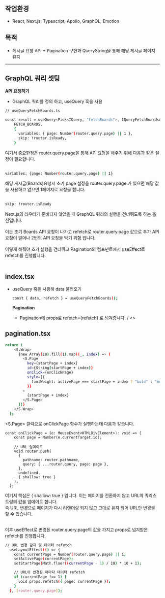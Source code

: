 ## 작업환경
- React, Next.js, Typescript, Apollo, GraphQL, Emotion

## 목적
- 게시글 요청 API + Pagination 구현과 QueryString을 통해 해당 게시글 페이지 유지

---
## GraphQL 쿼리 셋팅
**API 요청하기**
- GraphQL 쿼리를 정의 하고, useQuery 훅을 사용 
```bash
// useQueryFetchBoards.ts

const result = useQuery<Pick<IQuery, "fetchBoards">, IQueryFetchBoardsArgs>(
    FETCH_BOARDS,
    {
      variables: { page: Number(router.query.page) || 1 },
      skip: !router.isReady,
    }
```
여기서 중요한점은 router.query.page을 통해 API 요청을 해주기 위해 다음과 같은 설정이 필요합니다. <br><br>

```bash
variables: {page: Number(router.query.page) || 1}
```
해당 게시글(Boards)요청시 초기 page 설정을 router.query.page 가 있으면 해당 값을 사용하고 없으면 1페이지로 요청을 합니다. <br><br>

```bash
skip: !router.isReady
```
 Next.js의 라우터가 준비되지 않았을 때 GraphQL 쿼리의 실행을 건너뛰도록 하는 옵션입니다. <br><br>
 이는 초기 Boards API 요청이 나가고 refetch로 router.query.page 값으로 추가 API 요청이 일어나 2번의 API 요청을 막기 위함 입니다. <br><br>
 이렇게 해줘야 초기 실행을 건너뛰고 Pagination의 컴포넌트에서 useEffect로 refetch를 진행합니다. <br><br>

## index.tsx
- useQuery 훅을 사용해 data 불러오기

  ```bash
  const { data, refetch } = useQueryFetchBoards();
  ```

  **Pagination**
  - Pagination에 props로 refetch={refetch} 로 넘겨줍니다. / <<Pagination refetch={refetch} />>

## pagination.tsx
```bash
return (
    <S.Wrap>
      {new Array(10).fill(1).map((_, index) => (
        <S.Page
          key={startPage + index}
          id={String(startPage + index)}
          onClick={onClickPage}
          style={{
            fontWeight: activePage === startPage + index ? "bold" : "normal",
          }}
        >
          {startPage + index}
        </S.Page>
      ))}
    </S.Wrap>
  );
```
<S.Page> 클릭으로 onClickPage 함수가 실행하는데 다음과 같습니다.

```bach
const onClickPage = (e: MouseEvent<HTMLDivElement>): void => {
    const page = Number(e.currentTarget.id);

    // URL 업데이트
    void router.push(
      {
        pathname: router.pathname,
        query: { ...router.query, page: page },
      },
      undefined,
      { shallow: true }
    );
  };
```
여기서 핵심은 { shallow: true } 입니다.
이는 페이지를 전환하지 않고 URL의 쿼리스트링의 값을 업데이트 합니다. <br>
즉 URL 변경으로 페이지가 다시 리렌더링 되지 않고 그대로 유지 되어 URL만 변경을 할 수 있습니다. <br><br>

이후 useEffect로 변경된 router.query.page의 값을 가지고 props로 넘겨받은 refetch를 진행합니다.
```bash
// URL 변경 감지 및 데이터 refetch
  useLayoutEffect(() => {
    const currentPage = Number(router.query.page) || 1;
    setActivePage(currentPage);
    setStartPage(Math.floor((currentPage - 1) / 10) * 10 + 1);

    // URL이 변경될 때마다 데이터 refetch
    if (currentPage !== 1) {
      void props.refetch({ page: currentPage });
    }
  }, [router.query.page]);
```
